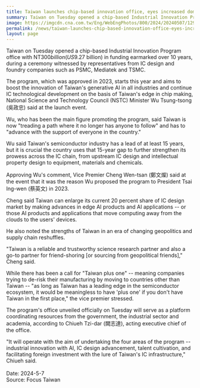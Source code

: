 ```yaml
---
title: Taiwan launches chip-based innovation office, eyes increased dominance
summary: Taiwan on Tuesday opened a chip-based Industrial Innovation Program office with NT$300 billion (US$9.27 billion) in funding earmarked over 10 years, during a ceremony witnessed by representatives from IC design and foundry companies such as PSMC, Mediatek and TSMC.
image: https://imgcdn.cna.com.tw/Eng/WebEngPhotos/800/2024/20240507/1297x768_723945790398.jpg
permalink: /news/taiwan-launches-chip-based-innovation-office-eyes-increased-dominance/
layout: page
---
```

Taiwan on Tuesday opened a chip-based Industrial Innovation Program office with NT$300 billion (US$9.27 billion) in funding earmarked over 10 years, during a ceremony witnessed by representatives from IC design and foundry companies such as PSMC, Mediatek and TSMC.

The program, which was approved in 2023, starts this year and aims to boost the innovation of Taiwan's generative AI in all industries and continue IC technological development on the basis of Taiwan's edge in chip making, National Science and Technology Council (NSTC) Minister Wu Tsung-tsong (吳政忠) said at the launch event.

Wu, who has been the main figure promoting the program, said Taiwan is now "treading a path where it no longer has anyone to follow" and has to "advance with the support of everyone in the country."

Wu said Taiwan's semiconductor industry has a lead of at least 15 years, but it is crucial the country uses that 15-year gap to further strengthen its prowess across the IC chain, from upstream IC design and intellectual property design to equipment, materials and chemicals.

Approving Wu's comment, Vice Premier Cheng Wen-tsan (鄭文燦) said at the event that it was the reason Wu proposed the program to President Tsai Ing-wen (蔡英文) in 2023.

Cheng said Taiwan can enlarge its current 20 percent share of IC design market by making advances in edge AI products and AI applications -- or those AI products and applications that move computing away from the clouds to the users' devices.

He also noted the strengths of Taiwan in an era of changing geopolitics and supply chain reshuffles.

"Taiwan is a reliable and trustworthy science research partner and also a go-to partner for friend-shoring [or sourcing from geopolitical friends]," Cheng said.

While there has been a call for "Taiwan plus one" -- meaning companies trying to de-risk their manufacturing by moving to countries other than Taiwan -- "as long as Taiwan has a leading edge in the semiconductor ecosystem, it would be meaningless to have 'plus one' if you don't have Taiwan in the first place," the vice premier stressed.

The program's office unveiled officially on Tuesday will serve as a platform coordinating resources from the government, the industrial sector and academia, according to Chiueh Tzi-dar (闕志達), acting executive chief of the office.

"It will operate with the aim of undertaking the four areas of the program -- industrial innovation with AI, IC design advancement, talent cultivation, and facilitating foreign investment with the lure of Taiwan's IC infrastructure," Chiueh said.
<br/>
<br/>
Date: 2024-5-7
<br/>
Source: Focus Taiwan

